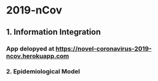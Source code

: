 # 2019-nCov

## 1. Information Integration
###   App delopyed at https://novel-coronavirus-2019-ncov.herokuapp.com

### 2. Epidemiological Model
